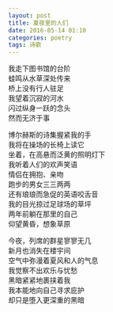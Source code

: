 ```yaml
---
layout: post
title: 夏夜里的人们
date: 2016-05-14 01:10
categories: poetry
tags: 诗歌
---
```


我走下图书馆的台阶  
蛙鸣从水草深处传来  
桥上没有行人驻足  
我望着沉寂的河水  
闪过纵身一跃的念头  
然而无济于事  

博尔赫斯的诗集握紧我的手  
我将在操场的长椅上读它  
坐着，在高悬而泛黄的照明灯下  
我听着人们的欢声笑语  
情侣在拥抱、亲吻  
跑步的男女三三两两  
还有琅琅而急促的英语咬舌音  
我的目光掠过足球场的草坪  
两年前躺在那里的自己  
仰望黄昏，想象草原  

今夜，列席的群星寥寥无几  
新月也消失在楼宇间  
空气中弥漫着夏风和人的气息  
我觉察不出欢乐与忧愁  
黑暗紧紧地裹挟着我  
我本能地向自己寻求庇护  
却只是堕入更深重的黑暗  